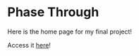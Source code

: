 # Phase Through

Here is the home page for my final project!

Access it [here](https://jaisanavery.github.io/PhaseThrough/sketch.html)!